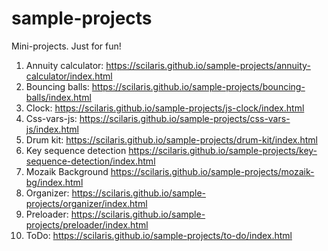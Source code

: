 # sample-projects

Mini-projects. Just for fun!

1. Annuity calculator: https://scilaris.github.io/sample-projects/annuity-calculator/index.html
2. Bouncing balls: https://scilaris.github.io/sample-projects/bouncing-balls/index.html
3. Clock: https://scilaris.github.io/sample-projects/js-clock/index.html
4. Css-vars-js: https://scilaris.github.io/sample-projects/css-vars-js/index.html
5. Drum kit: https://scilaris.github.io/sample-projects/drum-kit/index.html
6. Key sequence detection https://scilaris.github.io/sample-projects/key-sequence-detection/index.html
7. Mozaik Background https://scilaris.github.io/sample-projects/mozaik-bg/index.html
8. Organizer: https://scilaris.github.io/sample-projects/organizer/index.html
9. Preloader: https://scilaris.github.io/sample-projects/preloader/index.html
10. ToDo: https://scilaris.github.io/sample-projects/to-do/index.html
